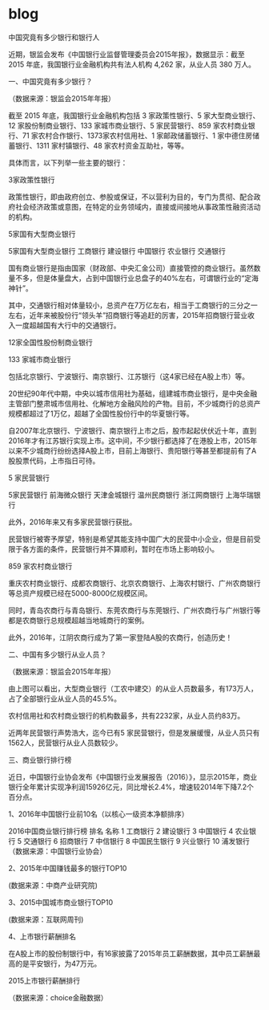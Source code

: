 # blog
中国究竟有多少银行和银行人

近期，银监会发布《中国银行业监督管理委员会2015年报》，数据显示：截至 2015 年底，我国银行业金融机构共有法人机构 4,262 家，从业人员 380 万人。

一、中国究竟有多少银行？


（数据来源：银监会2015年年报）

截至 2015 年底，我国银行业金融机构包括 3 家政策性银行、5 家大型商业银行、12 家股份制商业银行、133 家城市商业银行、5 家民营银行、859 家农村商业银行、71 家农村合作银行、1373家农村信用社、1 家邮政储蓄银行、1 家中德住房储蓄银行、1311 家村镇银行、48 家农村资金互助社，等等。
 
具体而言，以下列举一些主要的银行：
 
3家政策性银行

 

政策性银行，即由政府创立、参股或保证，不以营利为目的，专门为贯彻、配合政府社会经济政策或意图，在特定的业务领域内，直接或间接地从事政策性融资活动的机构。
 
5家国有大型商业银行

5家国有大型商业银行
工商银行
建设银行
中国银行
农业银行
交通银行

国有商业银行是指由国家（财政部、中央汇金公司）直接管控的商业银行。虽然数量不多，但是体量盘大，占到中国银行业总盘子的40%左右，可谓银行业的“定海神针”。
 
其中，交通银行相对体量较小，总资产在7万亿左右，相当于工商银行的三分之一左右，近年来被股份行“领头羊”招商银行等追赶的厉害，2015年招商银行营业收入一度超越国有大行中的交通银行。
 
12家全国性股份制商业银行

 

133 家城市商业银行

包括北京银行、宁波银行、南京银行、江苏银行（这4家已经在A股上市）等。
 
20世纪90年代中期，中央以城市信用社为基础，组建城市商业银行，是中央金融主管部门整肃城市信用社、化解地方金融风险的产物。目前，不少城商行的总资产规模都超过了1万亿，超越了全国性股份行中的华夏银行等。
 
自2007年北京银行、宁波银行、南京银行上市之后，股市起起伏伏近十年，直到2016年才有江苏银行实现上市。这中间，不少银行都选择了在港股上市，2015年以来不少城商行纷纷选择A股上市，目前上海银行、贵阳银行等甚至都提前有了A股股票代码，上市指日可待。

5 家民营银行


5家民营银行
前海微众银行
天津金城银行
温州民商银行
浙江网商银行
上海华瑞银行

此外，2016年来又有多家民营银行获批。
 
民营银行被寄予厚望，特别是希望其能支持中国广大的民营中小企业，但是目前受限于各方面的条件，民营银行并不算顺利，暂时在市场上影响较小。
 
859 家农村商业银行

重庆农村商业银行、成都农商银行、北京农商银行、上海农村银行、广州农商银行等总资产规模已经在5000-8000亿规模区间。
 
同时，青岛农商行与青岛银行、东莞农商行与东莞银行、广州农商行与广州银行等都是农商银行总规模超越当地城商行的案例。
 
此外，2016年，江阴农商行成为了第一家登陆A股的农商行，创造历史！


二、中国有多少银行从业人员？



（数据来源：银监会2015年年报）

由上图可以看出，大型商业银行（工农中建交）的从业人员数最多，有173万人，占了全部银行业从业人员的45.5%。
 
农村信用社和农村商业银行的机构数最多，共有2232家，从业人员约83万。
 
近两年民营银行声势浩大，迄今已有5 家民营银行，但是发展缓慢，从业人员只有1562人，民营银行从业人员数较少。
 

三、商业银行排行榜


近日，中国银行业协会发布《中国银行业发展报告（2016）》，显示2015年，商业银行全年累计实现净利润15926亿元，同比增长2.4%，增速较2014年下降7.2个百分点。
 
1、2016年中国银行业前10名（以核心一级资本净额排序）

2016中国商业银行排行榜
排名
名称
1
工商银行
2
建设银行
3
中国银行
4
农业银行
5
交通银行
6
招商银行
7
中信银行
8
中国民生银行
9
兴业银行
10
浦发银行
（数据来源：中国银行业协会）

2、2015年中国赚钱最多的银行TOP10


(数据来源：中商产业研究院)

3、2015中国城市商业银行TOP10


 (数据来源：互联网周刊)

4、上市银行薪酬排名

在A股上市的股份制银行中，有16家披露了2015年员工薪酬数据，其中员工薪酬最高的是平安银行，为47万元。

2015上市银行薪酬排行


（数据来源：choice金融数据）

